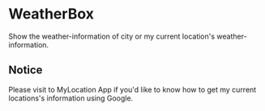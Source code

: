 # WeatherBox
Show the weather-information of city or my current location's weather-information. 

## Notice
Please visit to MyLocation App if you'd like to know how to get my current locations's information using Google.
